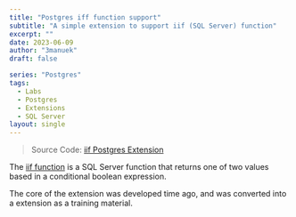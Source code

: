 ```yaml
---
title: "Postgres iff function support"
subtitle: "A simple extension to support iif (SQL Server) function"
excerpt: ""
date: 2023-06-09
author: "3manuek"
draft: false

series: "Postgres"
tags:
  - Labs
  - Postgres
  - Extensions
  - SQL Server
layout: single
---
```



> Source Code: [iif Postgres Extension](https://gitlab.com/ongresinc/extensions/iif)


The [iif function](https://learn.microsoft.com/en-us/sql/t-sql/functions/logical-functions-iif-transact-sql?view=sql-server-ver16) is a SQL Server function that returns one of two values based in a conditional boolean expression.

The core of the extension was developed time ago, and was converted into a extension as a 
training material.
